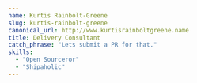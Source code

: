 ```yaml
---
name: Kurtis Rainbolt-Greene
slug: kurtis-rainbolt-greene
canonical_url: http://www.kurtisrainboltgreene.name
title: Delivery Consultant
catch_phrase: "Lets submit a PR for that."
skills:
  - "Open Sourceror"
  - "Shipaholic"
---
```

